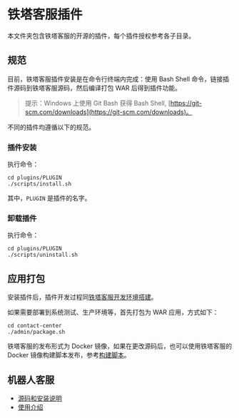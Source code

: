 # 铁塔客服插件

本文件夹包含铁塔客服的开源的插件，每个插件授权参考各子目录。

## 规范

目前，铁塔客服插件安装是在命令行终端内完成：使用 Bash Shell 命令，链接插件源码到铁塔客服源码，然后编译打包 WAR 后得到插件功能。

> 提示：Windows 上使用 Git Bash 获得 Bash Shell, [https://git-scm.com/downloads](https://git-scm.com/downloads)。

不同的插件均遵循以下的规范。

### 插件安装

执行命令：

```
cd plugins/PLUGIN
./scripts/install.sh
```

其中，`PLUGIN` 是插件的名字。

### 卸载插件

执行命令：

```
cd plugins/PLUGIN
./scripts/uninstall.sh
```

## 应用打包
安装插件后，插件开发过程同[铁塔客服开发环境搭建](https://docs.chatopera.com/products/cskefu/osc/engineering.html)。

如果需要部署到系统测试、生产环境等，首先打包为 WAR 应用，方式如下：

```
cd contact-center
./admin/package.sh
```

铁塔客服的发布形式为 Docker 镜像，如果在更改源码后，也可以使用铁塔客服的 Docker 镜像构建脚本发布，参考[构建脚本](https://github.com/chatopera/cskefu/blob/osc/contact-center/admin/build.sh)。

## 机器人客服

- [源码和安装说明](./chatbot)
- [使用介绍](https://docs.chatopera.com/products/cskefu/work-chatbot/index.html)
